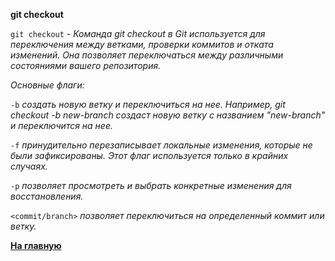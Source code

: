 **git checkout**

`git checkout` - *Команда git checkout в Git используется для переключения между ветками, проверки коммитов и отката изменений. Она позволяет переключаться между различными состояниями вашего репозитория.*

*Основные флаги:*

`-b` *создать новую ветку и переключиться на нее. Например, git checkout -b new-branch создаст новую ветку с названием "new-branch" и переключится на нее.*

`-f` *принудительно перезаписывает локальные изменения, которые не были зафиксированы. Этот флаг используется только в крайних случаях.*

`-p` *позволяет просмотреть и выбрать конкретные изменения для восстановления.*

`<commit/branch>` *позволяет переключиться на определенный коммит или ветку.*



**[На главную](../readme.md)**